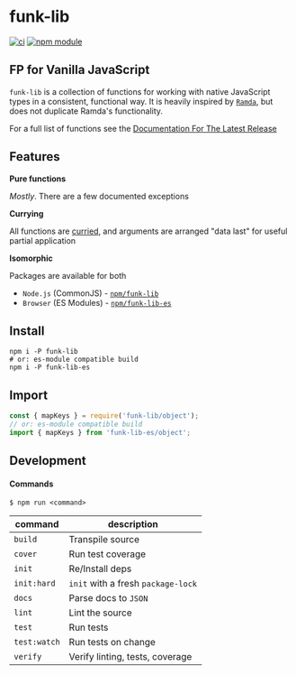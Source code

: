 # funk-lib

[![ci](https://img.shields.io/circleci/project/github/colbydauph/funk-lib/master.svg)](https://circleci.com/gh/colbydauph/funk-lib/tree/master)
[![npm module](https://badge.fury.io/js/funk-lib.svg)](https://www.npmjs.org/package/funk-lib)
<!-- [![npm downloads](https://img.shields.io/npm/dw/funk-lib.svg)](https://www.npmjs.org/package/funk-lib) -->

## FP for Vanilla JavaScript

`funk-lib` is a collection of functions for working with native JavaScript types in a consistent, functional way. It is heavily inspired by [`Ramda`](https://ramdajs.com), but does not duplicate Ramda's functionality.

For a full list of functions see the [Documentation For The Latest Release](https://funk-lib.com)


## Features

**Pure functions**

*Mostly*. There are a few documented exceptions

**Currying**

All functions are [curried]((https://ramdajs.com/docs/#curry)), and arguments are arranged "data last" for useful partial application


**Isomorphic**

Packages are available for both
- `Node.js` (CommonJS) - [`npm/funk-lib`](https://www.npmjs.com/package/funk-lib)
- `Browser` (ES Modules) - [`npm/funk-lib-es`](https://www.npmjs.com/package/funk-lib-es)


## Install
```shell
npm i -P funk-lib
# or: es-module compatible build
npm i -P funk-lib-es
```

## Import
```javascript
const { mapKeys } = require('funk-lib/object');
// or: es-module compatible build
import { mapKeys } from 'funk-lib-es/object';
```


## Development

#### Commands

`$ npm run <command>`

| command      | description   |
|--------------|---------------|
| `build`      | Transpile source |
| `cover`      | Run test coverage |
| `init`       | Re/Install deps |
| `init:hard`  | `init` with a fresh `package-lock` |
| `docs`       | Parse docs to `JSON` |
| `lint`       | Lint the source |
| `test`       | Run tests |
| `test:watch` | Run tests on change |
| `verify`     | Verify linting, tests, coverage |